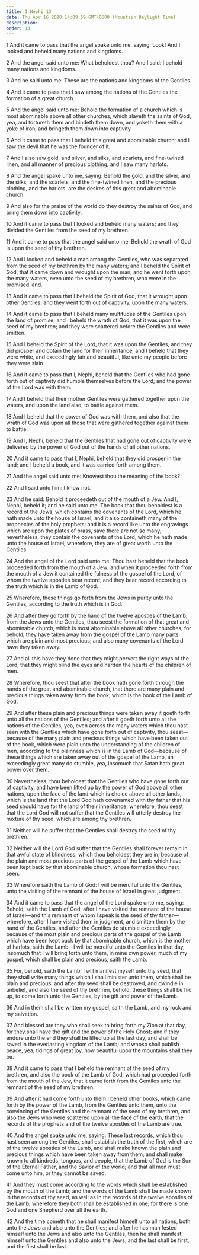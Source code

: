 ```yaml
---
title: 1 Nephi 13
date: Thu Apr 16 2020 14:09:59 GMT-0600 (Mountain Daylight Time)
description: 
order: 13
---
```


<span></span>
<p>
  1 And it came to pass that the angel spake unto me, saying: Look! And I looked
  and beheld many nations and kingdoms.
</p>
<p>
  2 And the angel said unto me: What beholdest thou? And I said: I behold many
  nations and kingdoms.
</p>
<p>
  3 And he said unto me: These are the nations and kingdoms of the Gentiles.
</p>
<p>
  4 And it came to pass that I saw among the nations of the Gentiles the
  formation of a great church.
</p>
<p>
  5 And the angel said unto me: Behold the formation of a church which is most
  abominable above all other churches, which slayeth the saints of God, yea, and
  tortureth them and bindeth them down, and yoketh them with a yoke of iron, and
  bringeth them down into captivity.
</p>
<p>
  6 And it came to pass that I beheld this great and abominable church; and I
  saw the devil that he was the founder of it.
</p>
<p>
  7 And I also saw gold, and silver, and silks, and scarlets, and fine-twined
  linen, and all manner of precious clothing; and I saw many harlots.
</p>
<p>
  8 And the angel spake unto me, saying: Behold the gold, and the silver, and
  the silks, and the scarlets, and the fine-twined linen, and the precious
  clothing, and the harlots, are the desires of this great and abominable
  church.
</p>
<p>
  9 And also for the praise of the world do they destroy the saints of God, and
  bring them down into captivity.
</p>
<p>
  10 And it came to pass that I looked and beheld many waters; and they divided
  the Gentiles from the seed of my brethren.
</p>
<p>
  11 And it came to pass that the angel said unto me: Behold the wrath of God is
  upon the seed of thy brethren.
</p>
<p>
  12 And I looked and beheld a man among the Gentiles, who was separated from
  the seed of my brethren by the many waters; and I beheld the Spirit of God,
  that it came down and wrought upon the man; and he went forth upon the many
  waters, even unto the seed of my brethren, who were in the promised land.
</p>
<p>
  13 And it came to pass that I beheld the Spirit of God, that it wrought upon
  other Gentiles; and they went forth out of captivity, upon the many waters.
</p>
<p>
  14 And it came to pass that I beheld many multitudes of the Gentiles upon the
  land of promise; and I beheld the wrath of God, that it was upon the seed of
  my brethren; and they were scattered before the Gentiles and were smitten.
</p>
<p>
  15 And I beheld the Spirit of the Lord, that it was upon the Gentiles, and
  they did prosper and obtain the land for their inheritance; and I beheld that
  they were white, and exceedingly fair and beautiful, like unto my people
  before they were slain.
</p>
<p>
  16 And it came to pass that I, Nephi, beheld that the Gentiles who had gone
  forth out of captivity did humble themselves before the Lord; and the power of
  the Lord was with them.
</p>
<p>
  17 And I beheld that their mother Gentiles were gathered together upon the
  waters, and upon the land also, to battle against them.
</p>
<p>
  18 And I beheld that the power of God was with them, and also that the wrath
  of God was upon all those that were gathered together against them to battle.
</p>
<p>
  19 And I, Nephi, beheld that the Gentiles that had gone out of captivity were
  delivered by the power of God out of the hands of all other nations.
</p>
<p>
  20 And it came to pass that I, Nephi, beheld that they did prosper in the
  land; and I beheld a book, and it was carried forth among them.
</p>
<p>21 And the angel said unto me: Knowest thou the meaning of the book?</p>
<p>22 And I said unto him: I know not.</p>
<p>
  23 And he said: Behold it proceedeth out of the mouth of a Jew. And I, Nephi,
  beheld it; and he said unto me: The book that thou beholdest is a record of
  the Jews, which contains the covenants of the Lord, which he hath made unto
  the house of Israel; and it also containeth many of the prophecies of the holy
  prophets; and it is a record like unto the engravings which are upon the
  plates of brass, save there are not so many; nevertheless, they contain the
  covenants of the Lord, which he hath made unto the house of Israel; wherefore,
  they are of great worth unto the Gentiles.
</p>
<p>
  24 And the angel of the Lord said unto me: Thou hast beheld that the book
  proceeded forth from the mouth of a Jew; and when it proceeded forth from the
  mouth of a Jew it contained the fulness of the gospel of the Lord, of whom the
  twelve apostles bear record; and they bear record according to the truth which
  is in the Lamb of God.
</p>
<p>
  25 Wherefore, these things go forth from the Jews in purity unto the Gentiles,
  according to the truth which is in God.
</p>
<p>
  26 And after they go forth by the hand of the twelve apostles of the Lamb,
  from the Jews unto the Gentiles, thou seest the formation of that great and
  abominable church, which is most abominable above all other churches; for
  behold, they have taken away from the gospel of the Lamb many parts which are
  plain and most precious; and also many covenants of the Lord have they taken
  away.
</p>
<p>
  27 And all this have they done that they might pervert the right ways of the
  Lord, that they might blind the eyes and harden the hearts of the children of
  men.
</p>
<p>
  28 Wherefore, thou seest that after the book hath gone forth through the hands
  of the great and abominable church, that there are many plain and precious
  things taken away from the book, which is the book of the Lamb of God.
</p>
<p>
  29 And after these plain and precious things were taken away it goeth forth
  unto all the nations of the Gentiles; and after it goeth forth unto all the
  nations of the Gentiles, yea, even across the many waters which thou hast seen
  with the Gentiles which have gone forth out of captivity, thou
  seest&#x2014;because of the many plain and precious things which have been
  taken out of the book, which were plain unto the understanding of the children
  of men, according to the plainness which is in the Lamb of God&#x2014;because
  of these things which are taken away out of the gospel of the Lamb, an
  exceedingly great many do stumble, yea, insomuch that Satan hath great power
  over them.
</p>
<p>
  30 Nevertheless, thou beholdest that the Gentiles who have gone forth out of
  captivity, and have been lifted up by the power of God above all other
  nations, upon the face of the land which is choice above all other lands,
  which is the land that the Lord God hath covenanted with thy father that his
  seed should have for the land of their inheritance; wherefore, thou seest that
  the Lord God will not suffer that the Gentiles will utterly destroy the
  mixture of thy seed, which are among thy brethren.
</p>
<p>
  31 Neither will he suffer that the Gentiles shall destroy the seed of thy
  brethren.
</p>
<p>
  32 Neither will the Lord God suffer that the Gentiles shall forever remain in
  that awful state of blindness, which thou beholdest they are in, because of
  the plain and most precious parts of the gospel of the Lamb which have been
  kept back by that abominable church, whose formation thou hast seen.
</p>
<p>
  33 Wherefore saith the Lamb of God: I will be merciful unto the Gentiles, unto
  the visiting of the remnant of the house of Israel in great judgment.
</p>
<p>
  34 And it came to pass that the angel of the Lord spake unto me, saying:
  Behold, saith the Lamb of God, after I have visited the remnant of the house
  of Israel&#x2014;and this remnant of whom I speak is the seed of thy
  father&#x2014;wherefore, after I have visited them in judgment, and smitten
  them by the hand of the Gentiles, and after the Gentiles do stumble
  exceedingly, because of the most plain and precious parts of the gospel of the
  Lamb which have been kept back by that abominable church, which is the mother
  of harlots, saith the Lamb&#x2014;I will be merciful unto the Gentiles in that
  day, insomuch that I will bring forth unto them, in mine own power, much of my
  gospel, which shall be plain and precious, saith the Lamb.
</p>
<p>
  35 For, behold, saith the Lamb: I will manifest myself unto thy seed, that
  they shall write many things which I shall minister unto them, which shall be
  plain and precious; and after thy seed shall be destroyed, and dwindle in
  unbelief, and also the seed of thy brethren, behold, these things shall be hid
  up, to come forth unto the Gentiles, by the gift and power of the Lamb.
</p>
<p>
  36 And in them shall be written my gospel, saith the Lamb, and my rock and my
  salvation.
</p>
<p>
  37 And blessed are they who shall seek to bring forth my Zion at that day, for
  they shall have the gift and the power of the Holy Ghost; and if they endure
  unto the end they shall be lifted up at the last day, and shall be saved in
  the everlasting kingdom of the Lamb; and whoso shall publish peace, yea,
  tidings of great joy, how beautiful upon the mountains shall they be.
</p>
<p>
  38 And it came to pass that I beheld the remnant of the seed of my brethren,
  and also the book of the Lamb of God, which had proceeded forth from the mouth
  of the Jew, that it came forth from the Gentiles unto the remnant of the seed
  of my brethren.
</p>
<p>
  39 And after it had come forth unto them I beheld other books, which came
  forth by the power of the Lamb, from the Gentiles unto them, unto the
  convincing of the Gentiles and the remnant of the seed of my brethren, and
  also the Jews who were scattered upon all the face of the earth, that the
  records of the prophets and of the twelve apostles of the Lamb are true.
</p>
<p>
  40 And the angel spake unto me, saying: These last records, which thou hast
  seen among the Gentiles, shall establish the truth of the first, which are of
  the twelve apostles of the Lamb, and shall make known the plain and precious
  things which have been taken away from them; and shall make known to all
  kindreds, tongues, and people, that the Lamb of God is the Son of the Eternal
  Father, and the Savior of the world; and that all men must come unto him, or
  they cannot be saved.
</p>
<p>
  41 And they must come according to the words which shall be established by the
  mouth of the Lamb; and the words of the Lamb shall be made known in the
  records of thy seed, as well as in the records of the twelve apostles of the
  Lamb; wherefore they both shall be established in one; for there is one God
  and one Shepherd over all the earth.
</p>
<p>
  42 And the time cometh that he shall manifest himself unto all nations, both
  unto the Jews and also unto the Gentiles; and after he has manifested himself
  unto the Jews and also unto the Gentiles, then he shall manifest himself unto
  the Gentiles and also unto the Jews, and the last shall be first, and the
  first shall be last.
</p>

